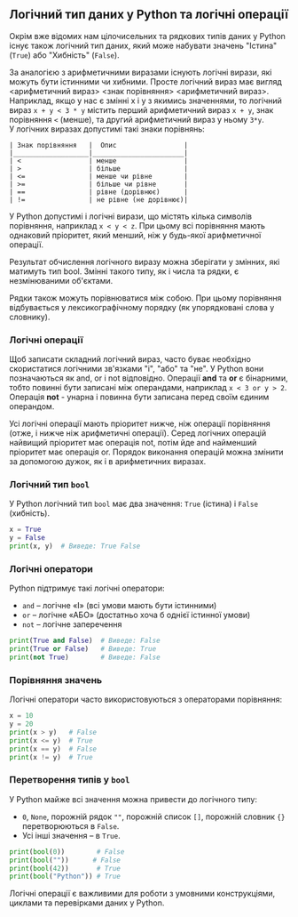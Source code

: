 ## Логічний тип даних у Python та логічні операції
Окрім вже відомих нам цілочисельних та рядкових типів даних у Python існує також логічний
тип даних, який може набувати значень "Істина" (`True`) або "Хибність" (`False`).

За аналогією з арифметичними виразами існують логічні вирази, які можуть бути істинними чи хибними.
Просте логічний вираз має вигляд <арифметичний вираз> <знак порівняння> <арифметичний вираз>. 
Наприклад, якщо у нас є змінні x і y з якимись значеннями, то логічний вираз `x + y < 3 * y` 
містить перший арифметичний вираз `x + y`, знак порівняння `<` (менше), та другий арифметичний 
вираз у ньому `3*y`.  
У логічних виразах допустимі такі знаки порівнянь:
```
| Знак порівняння   |  Опис                 |
|___________________|_______________________|
| <                 | менше                 |
| >                 | більше                |
| <=                | менше чи рівне        |
| >=                | більше чи рівне       |
| ==                | рівне (дорівнює)      |
| !=                | не рівне (не дорівнює)|
```
У Python допустимі і логічні вирази, що містять кілька символів порівняння, наприклад `x < y < z`.
При цьому всі порівняння мають однаковий пріоритет, який менший, ніж у будь-якої арифметичної 
операції.

Результат обчислення логічного виразу можна зберігати у змінних, які матимуть тип bool. Змінні 
такого типу, як і числа та рядки, є незмінюваними об'єктами.

Рядки також можуть порівнюватися між собою. При цьому порівняння відбувається у лексикографічному
порядку (як упорядковані слова у словнику).

### Логічні операції
Щоб записати складний логічний вираз, часто буває необхідно скористатися логічними зв'язками 
"і", "або" та "не". У Python вони позначаються як and, or і not відповідно. Операції **and** та **or** 
є бінарними, тобто повинні бути записані між операндами, наприклад `x < 3 or y > 2`. Операція 
**not** - унарна і повинна бути записана перед своїм єдиним операндом.

Усі логічні операції мають пріоритет нижче, ніж операції порівняння (отже, і нижче ніж арифметичні
операції). Серед логічних операцій найвищий пріоритет має операція not, потім йде and найменший
пріоритет має операція or. Порядок виконання операцій можна змінити за допомогою дужок, як і в 
арифметичних виразах.

### Логічний тип `bool`
У Python логічний тип `bool` має два значення: `True` (істина) і `False` (хибність).
```python
x = True
y = False
print(x, y)  # Виведе: True False
```

### Логічні оператори
Python підтримує такі логічні оператори:
- `and` – логічне «І» (всі умови мають бути істинними)
- `or` – логічне «АБО» (достатньо хоча б однієї істинної умови)
- `not` – логічне заперечення

```python
print(True and False)  # Виведе: False
print(True or False)   # Виведе: True
print(not True)        # Виведе: False
```

### Порівняння значень
Логічні оператори часто використовуються з операторами порівняння:
```python
x = 10
y = 20
print(x > y)   # False
print(x <= y)  # True
print(x == y)  # False
print(x != y)  # True
```

### Перетворення типів у `bool`
У Python майже всі значення можна привести до логічного типу:
- `0`, `None`, порожній рядок `""`, порожній список `[]`, порожній словник `{}` перетворюються в `False`.
- Усі інші значення – в `True`.

```python
print(bool(0))        # False
print(bool(""))      # False
print(bool(42))       # True
print(bool("Python")) # True
```

Логічні операції є важливими для роботи з умовними конструкціями, циклами та перевірками даних у Python.

